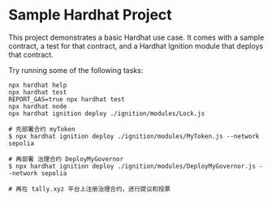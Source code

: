 # Sample Hardhat Project

This project demonstrates a basic Hardhat use case. It comes with a sample contract, a test for that contract, and a Hardhat Ignition module that deploys that contract.

Try running some of the following tasks:

```shell
npx hardhat help
npx hardhat test
REPORT_GAS=true npx hardhat test
npx hardhat node
npx hardhat ignition deploy ./ignition/modules/Lock.js

# 先部署合约 myToken
$ npx hardhat ignition deploy ./ignition/modules/MyToken.js --network sepolia

# 再部署 治理合约 DeployMyGovernor
$ npx hardhat ignition deploy ./ignition/modules/DeployMyGovernor.js --network sepolia

# 再在 tally.xyz 平台上注册治理合约，进行提议和投票
```
